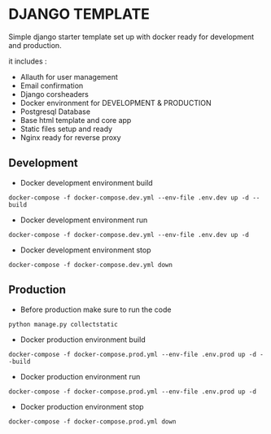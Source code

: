 # DJANGO TEMPLATE

Simple django starter template set up with docker ready for development and production.

it includes :
* Allauth for user management
* Email confirmation
* Django corsheaders
* Docker environment for DEVELOPMENT & PRODUCTION
* Postgresql Database
* Base html template and core app
* Static files setup and ready
* Nginx ready for reverse proxy

## Development

* Docker development environment build
```
docker-compose -f docker-compose.dev.yml --env-file .env.dev up -d --build
```

* Docker development environment run
```
docker-compose -f docker-compose.dev.yml --env-file .env.dev up -d
```

* Docker development environment stop
```
docker-compose -f docker-compose.dev.yml down
```

## Production

* Before production make sure to run the code
```
python manage.py collectstatic
```

* Docker production environment build
```
docker-compose -f docker-compose.prod.yml --env-file .env.prod up -d --build
```

* Docker production environment run
```
docker-compose -f docker-compose.prod.yml --env-file .env.prod up -d
```

* Docker production environment stop
```
docker-compose -f docker-compose.prod.yml down
```